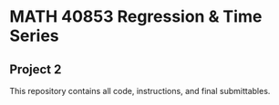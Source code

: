 # MATH 40853 Regression & Time Series
## Project 2

This repository contains all code, instructions, and final submittables.

